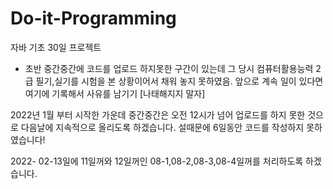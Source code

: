 # Do-it-Programming
자바 기초 30일 프로젝트

- 초반 중간중간에 코드를 업로드 하지못한 구간이 있는데 그 당시 컴퓨터활용능력 2급 필기,실기를 시험을 본 상황이어서
  채워 놓지 못하였음. 앞으로 계속 일이 있다면 여기에 기록해서 사유를 남기기
  [나태해지지 말자]

2022년 1월 부터 시작한 가운데 중간중간은 오전 12시가 넘어 업로드를 하지 못한 것으로 다음날에 지속적으로 올리도록 하겠습니다.
설때문에 6일동안 코드를 작성하지 못하였습니다!

2022- 02-13일에 11일꺼와 12일꺼인 08-1,08-2,08-3,08-4일꺼를 처리하도록 하겠습니다. 
 

 
 
